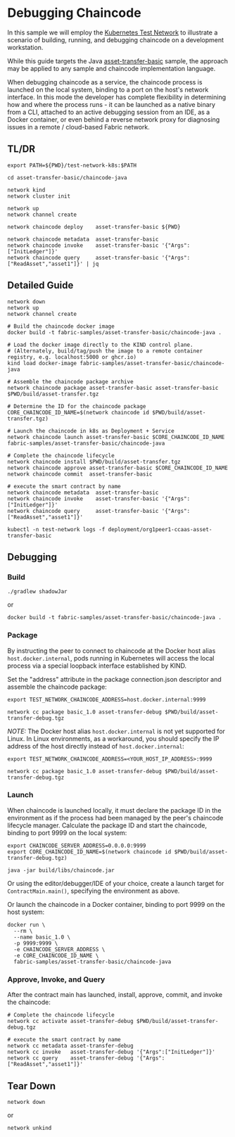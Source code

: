 # Debugging Chaincode

In this sample we will employ the [Kubernetes Test Network](../README.md) to illustrate a scenario of
building, running, and debugging chaincode on a development workstation.

While this guide targets the Java [asset-transfer-basic](../../asset-transfer-basic/chaincode-java) sample, the approach 
may be applied to any sample and chaincode implementation language.

When debugging chaincode as a service, the chaincode process is launched on the local system, binding to a port 
on the host's network interface.  In this mode the developer has complete flexibility in determining how and where the 
process runs - it can be launched as a native binary from a CLI, attached to an active debugging session from an IDE,
as a Docker container, or even behind a reverse network proxy for diagnosing issues in a remote / cloud-based Fabric 
network.


## TL/DR

```
export PATH=${PWD}/test-network-k8s:$PATH

cd asset-transfer-basic/chaincode-java 

network kind
network cluster init 
```
```
network up 
network channel create
```
```
network chaincode deploy    asset-transfer-basic ${PWD}
```
```
network chaincode metadata  asset-transfer-basic
network chaincode invoke    asset-transfer-basic '{"Args":["InitLedger"]}'
network chaincode query     asset-transfer-basic '{"Args":["ReadAsset","asset1"]}' | jq 
```

## Detailed Guide

```shell
network down
network up
network channel create
```

```shell
# Build the chaincode docker image 
docker build -t fabric-samples/asset-transfer-basic/chaincode-java .

# Load the docker image directly to the KIND control plane.  
# (Alternately, build/tag/push the image to a remote container registry, e.g. localhost:5000 or ghcr.io) 
kind load docker-image fabric-samples/asset-transfer-basic/chaincode-java
```

```shell
# Assemble the chaincode package archive 
network chaincode package asset-transfer-basic asset-transfer-basic $PWD/build/asset-transfer.tgz

# Determine the ID for the chaincode package 
CORE_CHAINCODE_ID_NAME=$(network chaincode id $PWD/build/asset-transfer.tgz)

# Launch the chaincode in k8s as Deployment + Service 
network chaincode launch asset-transfer-basic $CORE_CHAINCODE_ID_NAME fabric-samples/asset-transfer-basic/chaincode-java

# Complete the chaincode lifecycle 
network chaincode install $PWD/build/asset-transfer.tgz 
network chaincode approve asset-transfer-basic $CORE_CHAINCODE_ID_NAME
network chaincode commit  asset-transfer-basic
```

```shell
# execute the smart contract by name 
network chaincode metadata  asset-transfer-basic
network chaincode invoke    asset-transfer-basic '{"Args":["InitLedger"]}'
network chaincode query     asset-transfer-basic '{"Args":["ReadAsset","asset1"]}'
```

```shell
kubectl -n test-network logs -f deployment/org1peer1-ccaas-asset-transfer-basic
```

## Debugging

### Build

```shell
./gradlew shadowJar
```
or
```shell
docker build -t fabric-samples/asset-transfer-basic/chaincode-java . 
```


### Package

By instructing the peer to connect to chaincode at the Docker host alias `host.docker.internal`, pods running in
Kubernetes will access the local process via a special loopback interface established by KIND.

Set the "address" attribute in the package connection.json descriptor and assemble the chaincode package:
```shell
export TEST_NETWORK_CHAINCODE_ADDRESS=host.docker.internal:9999

network cc package basic_1.0 asset-transfer-debug $PWD/build/asset-transfer-debug.tgz
```

*NOTE:* The Docker host alias `host.docker.internal` is not yet supported for Linux.
In Linux environments, as a workaround, you should specify the IP address of the host directly instead of `host.docker.internal`:

```shell
export TEST_NETWORK_CHAINCODE_ADDRESS=<YOUR_HOST_IP_ADDRESS>:9999

network cc package basic_1.0 asset-transfer-debug $PWD/build/asset-transfer-debug.tgz
```

### Launch

When chaincode is launched locally, it must declare the package ID in the environment as if the process had been managed
by the peer's chaincode lifecycle manager.  Calculate the package ID and start the chaincode, binding to port 9999
on the local system:

```shell
export CHAINCODE_SERVER_ADDRESS=0.0.0.0:9999
export CORE_CHAINCODE_ID_NAME=$(network chaincode id $PWD/build/asset-transfer-debug.tgz)

java -jar build/libs/chaincode.jar
```

Or using the editor/debugger/IDE of your choice, create a launch target for `ContractMain.main()`, specifying the
environment as above.

Or launch the chaincode in a Docker container, binding to port 9999 on the host system:

```shell
docker run \
  --rm \
  --name basic_1.0 \
  -p 9999:9999 \
  -e CHAINCODE_SERVER_ADDRESS \
  -e CORE_CHAINCODE_ID_NAME \
  fabric-samples/asset-transfer-basic/chaincode-java
```

### Approve, Invoke, and Query

After the contract main has launched, install, approve, commit, and invoke the chaincode:

```shell
# Complete the chaincode lifecycle 
network cc activate asset-transfer-debug $PWD/build/asset-transfer-debug.tgz 
```

```shell
# execute the smart contract by name 
network cc metadata asset-transfer-debug
network cc invoke   asset-transfer-debug '{"Args":["InitLedger"]}'
network cc query    asset-transfer-debug '{"Args":["ReadAsset","asset1"]}'
```

## Tear Down

```shell
network down 
```
or
```shell
network unkind 
```


